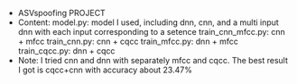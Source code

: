 * ASVspoofing PROJECT
* Content:
  model.py: model I used, including dnn, cnn, and a multi input dnn with each input corresponding to a setence
  train_cnn_mfcc.py: cnn + mfcc
  train_cnn.py: cnn + cqcc
  train_mfcc.py: dnn + mfcc
  train_cqcc.py: dnn + cqcc
* Note: 
  I tried cnn and dnn with separately mfcc and cqcc.
  The best result I got is cqcc+cnn with accuracy about 23.47% 

